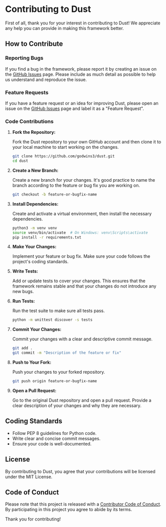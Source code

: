 # Contributing to Dust

First of all, thank you for your interest in contributing to Dust! We appreciate any help you can provide in making this framework better.

## How to Contribute

### Reporting Bugs

If you find a bug in the framework, please report it by creating an issue on the [GitHub Issues](https://github.com/godwins3/dust/issues) page. Please include as much detail as possible to help us understand and reproduce the issue.

### Feature Requests

If you have a feature request or an idea for improving Dust, please open an issue on the [GitHub Issues](https://github.com/dust/dust/issues) page and label it as a "Feature Request". 

### Code Contributions

1. **Fork the Repository:**

    Fork the Dust repository to your own GitHub account and then clone it to your local machine to start working on the changes.

    ```bash
    git clone https://github.com/godwins3/dust.git
    cd dust
    ```

2. **Create a New Branch:**

    Create a new branch for your changes. It's good practice to name the branch according to the feature or bug fix you are working on.

    ```bash
    git checkout -b feature-or-bugfix-name
    ```

3. **Install Dependencies:**

    Create and activate a virtual environment, then install the necessary dependencies.

    ```bash
    python3 -m venv venv
    source venv/bin/activate  # On Windows: venv\Scripts\activate
    pip install -r requirements.txt
    ```

4. **Make Your Changes:**

    Implement your feature or bug fix. Make sure your code follows the project's coding standards.

5. **Write Tests:**

    Add or update tests to cover your changes. This ensures that the framework remains stable and that your changes do not introduce any new bugs.

6. **Run Tests:**

    Run the test suite to make sure all tests pass.

    ```bash
    python -m unittest discover -s tests
    ```

7. **Commit Your Changes:**

    Commit your changes with a clear and descriptive commit message.

    ```bash
    git add .
    git commit -m "Description of the feature or fix"
    ```

8. **Push to Your Fork:**

    Push your changes to your forked repository.

    ```bash
    git push origin feature-or-bugfix-name
    ```

9. **Open a Pull Request:**

    Go to the original Dust repository and open a pull request. Provide a clear description of your changes and why they are necessary.

## Coding Standards

- Follow PEP 8 guidelines for Python code.
- Write clear and concise commit messages.
- Ensure your code is well-documented.

## License

By contributing to Dust, you agree that your contributions will be licensed under the MIT License.

## Code of Conduct

Please note that this project is released with a [Contributor Code of Conduct](CODE_OF_CONDUCT.md). By participating in this project you agree to abide by its terms.

Thank you for contributing!

